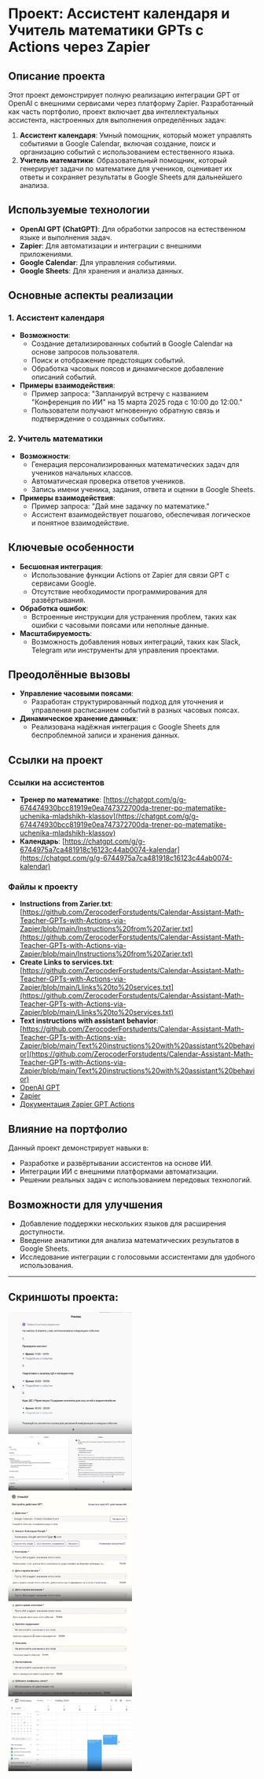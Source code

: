 # Проект: Ассистент календаря и Учитель математики GPTs с Actions через Zapier

## Описание проекта
Этот проект демонстрирует полную реализацию интеграции GPT от OpenAI с внешними сервисами через платформу Zapier. Разработанный как часть портфолио, проект включает два интеллектуальных ассистента, настроенных для выполнения определённых задач:

1. **Ассистент календаря**: Умный помощник, который может управлять событиями в Google Calendar, включая создание, поиск и организацию событий с использованием естественного языка.
2. **Учитель математики**: Образовательный помощник, который генерирует задачи по математике для учеников, оценивает их ответы и сохраняет результаты в Google Sheets для дальнейшего анализа.

## Используемые технологии
- **OpenAI GPT (ChatGPT)**: Для обработки запросов на естественном языке и выполнения задач.
- **Zapier**: Для автоматизации и интеграции с внешними приложениями.
- **Google Calendar**: Для управления событиями.
- **Google Sheets**: Для хранения и анализа данных.

## Основные аспекты реализации

### 1. Ассистент календаря
- **Возможности**:
  - Создание детализированных событий в Google Calendar на основе запросов пользователя.
  - Поиск и отображение предстоящих событий.
  - Обработка часовых поясов и динамическое добавление описаний событий.
- **Примеры взаимодействия**:
  - Пример запроса: "Запланируй встречу с названием \"Конференция по ИИ\" на 15 марта 2025 года с 10:00 до 12:00."
  - Пользователи получают мгновенную обратную связь и подтверждение о созданных событиях.

### 2. Учитель математики
- **Возможности**:
  - Генерация персонализированных математических задач для учеников начальных классов.
  - Автоматическая проверка ответов учеников.
  - Запись имени ученика, задания, ответа и оценки в Google Sheets.
- **Примеры взаимодействия**:
  - Пример запроса: "Дай мне задачку по математике."
  - Ассистент взаимодействует пошагово, обеспечивая логическое и понятное взаимодействие.

## Ключевые особенности
- **Бесшовная интеграция**:
  - Использование функции Actions от Zapier для связи GPT с сервисами Google.
  - Отсутствие необходимости программирования для развёртывания.
- **Обработка ошибок**:
  - Встроенные инструкции для устранения проблем, таких как ошибки с часовыми поясами или неполные данные.
- **Масштабируемость**:
  - Возможность добавления новых интеграций, таких как Slack, Telegram или инструменты для управления проектами.

## Преодолённые вызовы
- **Управление часовыми поясами**:
  - Разработан структурированный подход для уточнения и управления расписанием событий в разных часовых поясах.
- **Динамическое хранение данных**:
  - Реализована надёжная интеграция с Google Sheets для беспроблемной записи и хранения данных.

## Ссылки на проект

### Ссылки на ассистентов
- **Тренер по математике**: [https://chatgpt.com/g/g-674474930bcc81919e0ea747372700da-trener-po-matematike-uchenika-mladshikh-klassov](https://chatgpt.com/g/g-674474930bcc81919e0ea747372700da-trener-po-matematike-uchenika-mladshikh-klassov)
- **Календарь**: [https://chatgpt.com/g/g-6744975a7ca481918c16123c44ab0074-kalendar](https://chatgpt.com/g/g-6744975a7ca481918c16123c44ab0074-kalendar)

### Файлы к проекту
- **Instructions from Zarier.txt**: [https://github.com/ZerocoderForstudents/Calendar-Assistant-Math-Teacher-GPTs-with-Actions-via-Zapier/blob/main/Instructions%20from%20Zarier.txt](https://github.com/ZerocoderForstudents/Calendar-Assistant-Math-Teacher-GPTs-with-Actions-via-Zapier/blob/main/Instructions%20from%20Zarier.txt)
- **Create Links to services.txt**: [https://github.com/ZerocoderForstudents/Calendar-Assistant-Math-Teacher-GPTs-with-Actions-via-Zapier/blob/main/Llinks%20to%20services.txt](https://github.com/ZerocoderForstudents/Calendar-Assistant-Math-Teacher-GPTs-with-Actions-via-Zapier/blob/main/Llinks%20to%20services.txt)
- **Text instructions with assistant behavior**: [https://github.com/ZerocoderForstudents/Calendar-Assistant-Math-Teacher-GPTs-with-Actions-via-Zapier/blob/main/Text%20instructions%20with%20assistant%20behavior](https://github.com/ZerocoderForstudents/Calendar-Assistant-Math-Teacher-GPTs-with-Actions-via-Zapier/blob/main/Text%20instructions%20with%20assistant%20behavior)
- [OpenAI GPT](https://openai.com/)
- [Zapier](https://zapier.com/)
- [Документация Zapier GPT Actions](https://actions.zapier.com/docs/platform/gpt/)

## Влияние на портфолио
Данный проект демонстрирует навыки в:
- Разработке и развёртывании ассистентов на основе ИИ.
- Интеграции ИИ с внешними платформами автоматизации.
- Решении реальных задач с использованием передовых технологий.

## Возможности для улучшения
- Добавление поддержки нескольких языков для расширения доступности.
- Введение аналитики для анализа математических результатов в Google Sheets.
- Исследование интеграции с голосовыми ассистентами для удобного использования.

---
## Скриншоты проекта:
<img src="https://github.com/ZerocoderForstudents/Calendar-Assistant-Math-Teacher-GPTs-with-Actions-via-Zapier/blob/main/screenshots/Open%20AI%203.png" alt="Иллюстрация к проекту" style="width:50%;"/>
<img src="https://github.com/ZerocoderForstudents/Calendar-Assistant-Math-Teacher-GPTs-with-Actions-via-Zapier/blob/main/screenshots/OpenAI.png" alt="Иллюстрация к проекту" style="width:50%;"/>
<img src="https://github.com/ZerocoderForstudents/Calendar-Assistant-Math-Teacher-GPTs-with-Actions-via-Zapier/blob/main/screenshots/Zapier1.png" alt="Иллюстрация к проекту" style="width:50%;"/>
<img src="https://github.com/ZerocoderForstudents/Calendar-Assistant-Math-Teacher-GPTs-with-Actions-via-Zapier/blob/main/screenshots/Zapier2.png" alt="Иллюстрация к проекту" style="width:50%;"/>
<img src="https://github.com/ZerocoderForstudents/Calendar-Assistant-Math-Teacher-GPTs-with-Actions-via-Zapier/blob/main/screenshots/%D0%9A%D0%B0%D0%BB%D0%B5%D0%BD%D0%B4%D0%B0%D1%80%D1%8C.png" alt="Иллюстрация к проекту" style="width:50%;"/>
